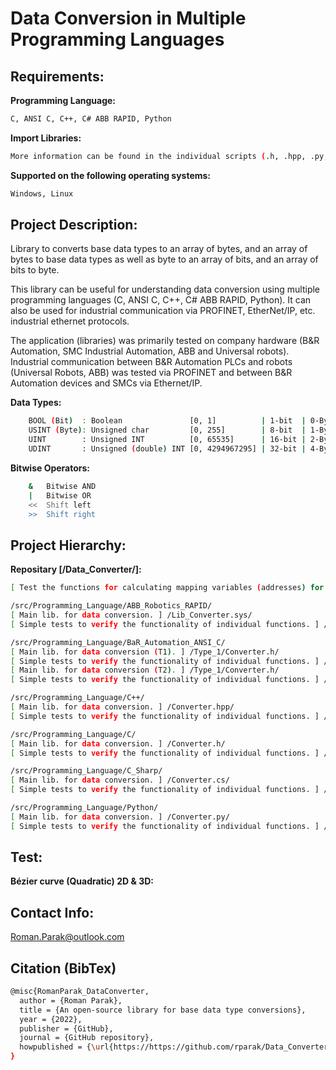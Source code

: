 # Data Conversion in Multiple Programming Languages

## Requirements:

**Programming Language:**

```bash
C, ANSI C, C++, C# ABB RAPID, Python
```

**Import Libraries:**
```bash
More information can be found in the individual scripts (.h, .hpp, .py, etc.)
```

**Supported on the following operating systems:**
```bash
Windows, Linux
```

## Project Description:
Library to converts base data types to an array of bytes, and an array of bytes to base data types as well as byte to an array of bits, and an array of bits to byte.

This library can be useful for understanding data conversion using multiple programming languages (C, ANSI C, C++, C# ABB RAPID, Python). It can also be used for industrial communication via PROFINET, EtherNet/IP, etc. industrial ethernet protocols.

The application (libraries) was primarily tested on company hardware (B&R Automation, SMC Industrial Automation, ABB and Universal robots). Industrial communication between B&R Automation PLCs and robots (Universal Robots, ABB) was tested via PROFINET and between B&R Automation devices and SMCs via Ethernet/IP.

**Data Types:**
```bash 
    BOOL (Bit)  : Boolean               [0, 1]          | 1-bit  | 0-Byte |
    USINT (Byte): Unsigned char         [0, 255]        | 8-bit  | 1-Byte |
    UINT        : Unsigned INT          [0, 65535]      | 16-bit | 2-Byte |
    UDINT       : Unsigned (double) INT [0, 4294967295] | 32-bit | 4-Byte |
```

**Bitwise Operators:**
```bash 
    &	Bitwise AND
    |	Bitwise OR
    <<	Shift left
    >>	Shift right
```
## Project Hierarchy:

**Repositary [/Data_Converter/]:**
```bash
[ Test the functions for calculating mapping variables (addresses) for industrial ethernet protocols such as PROFINET, EtherNet/IP. ] /Helpers/

/src/Programming_Language/ABB_Robotics_RAPID/
[ Main lib. for data conversion. ] /Lib_Converter.sys/
[ Simple tests to verify the functionality of individual functions. ] /Module1.mod/

/src/Programming_Language/BaR_Automation_ANSI_C/
[ Main lib. for data conversion (T1). ] /Type_1/Converter.h/
[ Simple tests to verify the functionality of individual functions. ] /Type_1/Main.c/
[ Main lib. for data conversion (T2). ] /Type_1/Converter.h/
[ Simple tests to verify the functionality of individual functions. ] /Type_1/Main.c/

/src/Programming_Language/C++/
[ Main lib. for data conversion. ] /Converter.hpp/
[ Simple tests to verify the functionality of individual functions. ] /main.cpp/

/src/Programming_Language/C/
[ Main lib. for data conversion. ] /Converter.h/
[ Simple tests to verify the functionality of individual functions. ] /main.c/

/src/Programming_Language/C_Sharp/
[ Main lib. for data conversion. ] /Converter.cs/
[ Simple tests to verify the functionality of individual functions. ] /Program.cs/

/src/Programming_Language/Python/
[ Main lib. for data conversion. ] /Converter.py/
[ Simple tests to verify the functionality of individual functions. ] /main.py/
```

## Test:

**Bézier curve (Quadratic) 2D & 3D:**

## Contact Info:
Roman.Parak@outlook.com

## Citation (BibTex)
```bash
@misc{RomanParak_DataConverter,
  author = {Roman Parak},
  title = {An open-source library for base data type conversions},
  year = {2022},
  publisher = {GitHub},
  journal = {GitHub repository},
  howpublished = {\url{https://https://github.com/rparak/Data_Converter}}
}
```
